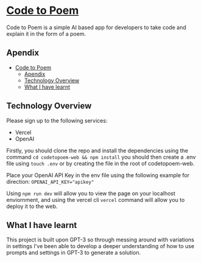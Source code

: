 # [Code to Poem](https://codetopoem.com/)

Code to Poem is a simple AI based app for developers to take code and explain it in the form of a poem.

## Apendix
- [Code to Poem](#code-to-poem)
  - [Apendix](#apendix)
  - [Technology Overview](#technology-overview)
  - [What I have learnt](#what-i-have-learnt)

## Technology Overview
Please sign up to the following services:
- Vercel
- OpenAI

Firstly, you should clone the repo and install the dependencies using the command `cd codetopoem-web && npm install` you should then create a .env file using `touch .env` or by creating the file in the root of codetopoem-web. 

Place your OpenAI API Key in the env file using the following example for direction: `OPENAI_API_KEY="apikey"`

Using `npm run dev` will allow you to view the page on your localhost enviornment, and using the vercel cli `vercel` command will allow you to deploy it to the web. 

## What I have learnt

This project is built upon GPT-3 so through messing around with variations in settings I've been able to develop a deeper understanding of how to use prompts and settings in GPT-3 to generate a solution. 
